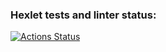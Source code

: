 ### Hexlet tests and linter status:
[![Actions Status](https://github.com/DiMazurenko/frontend-project-lvl1/workflows/hexlet-check/badge.svg)](https://github.com/DiMazurenko/frontend-project-lvl1/actions)
